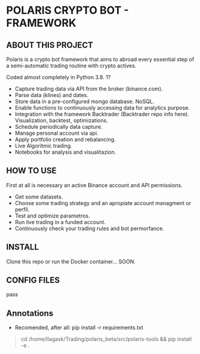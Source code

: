 # POLARIS CRYPTO BOT - FRAMEWORK
## ABOUT THIS PROJECT
Polaris is a crypto bot framework that aims to
abroad every essential step of a semi-automatic
trading routine with crypto actives.

Coded almost completely in Python 3.8. 1?

- Capture trading data via API from the broker (binance.com).
- Parse data (klines) and dates.
- Store data in a pre-configured mongo database. NoSQL.
- Enable functions to continuously accessing data for analytics purpose.
- Integration with the framework Backtrader (Backtrader repo info here).
    Visualization, backtest, optimizations.
- Schedule periodically data capture.
- Manage personal account via api.
- Apply portfolio creation and rebalancing.
- Live Algoritmic trading.
- Notebooks for analysis and visualitazion.

## HOW TO USE
First at all is necessary an active Binance account and API permissions.
- Get some datasets.
- Choose some trading strategy and an apropiate account managment or perfil.
- Test and optimize parametros.
- Run live trading in a funded account.
- Continuously check your trading rules and bot permorfance.

## INSTALL
Clone this repo or run the Docker container... SOON.

## CONFIG FILES
pass

## Annotations
- Recomended, after all: pip install -r requirements.txt

>cd /home/llagask/Trading/polaris_beta/src/polaris-tools && pip install -e .